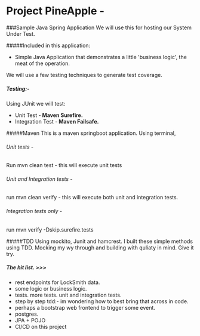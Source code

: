 #  Project PineApple -  
###Sample Java Spring Application 
We will use this for hosting our System Under Test.

#####Included in this application:

* Simple Java Application that demonstrates
a little 'business logic', the meat of the operation.

We will use a few testing techniques to generate test coverage.

##### Testing:-
Using JUnit we will test: 
* Unit Test -<b> Maven Surefire. </b>
* Integration Test -<b> Maven Failsafe. </b>

#####Maven
This is a maven springboot application.
Using terminal,
###### Unit tests - 
Run mvn clean test - this will execute unit tests 
###### Unit and Integration tests - 
run mvn clean verify - this will execute both unit and integration tests.
###### Integration tests only - 
run mvn verify -Dskip.surefire.tests

#####TDD
Using mockito, Junit and hamcrest.
I built these simple methods using TDD.
Mocking my wy through and building with quliaty in mind.
Give it try.


#####  The hit list. >>>
- rest endpoints for LockSmith data.
- some logic or business logic.
- tests. more tests. unit and integration tests.
- step by step tdd:- im wondering how to best bring that across in code.
- perhaps a bootstrap web frontend to trigger some event.
- postgres.
- JPA + POJO
- CI/CD on this project
